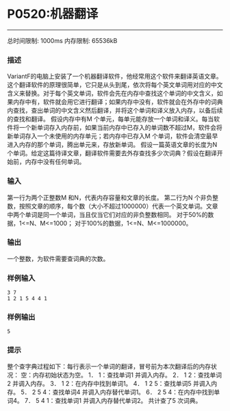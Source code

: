 # P0520:机器翻译
------

总时间限制: 1000ms 内存限制: 65536kB

### 描述

VariantF的电脑上安装了一个机器翻译软件，他经常用这个软件来翻译英语文章。这个翻译软件的原理很简单，它只是从头到尾，依次将每个英文单词用对应的中文含义来替换。对于每个英文单词，软件会先在内存中查找这个单词的中文含义，如果内存中有，软件就会用它进行翻译；如果内存中没有，软件就会在外存中的词典内查找，查出单词的中文含义然后翻译，并将这个单词和译义放入内存，以备后续的查找和翻译。
假设内存中有M 个单元，每单元能存放一个单词和译义。每当软件将一个新单词存入内存前，如果当前内存中已存入的单词数不超过M，软件会将新单词存入一个未使用的内存单元；若内存中已存入M 个单词，软件会清空最早进入内存的那个单词，腾出单元来，存放新单词。
假设一篇英语文章的长度为N 个单词。给定这篇待译文章，翻译软件需要去外存查找多少次词典？假设在翻译开始前，内存中没有任何单词。

### 输入

第一行为两个正整数M 和N，代表内存容量和文章的长度。
第二行为N 个非负整数，按照文章的顺序，每个数（大小不超过1000000）代表一个英文单词。文章中两个单词是同一个单词，当且仅当它们对应的非负整数相同。
对于50%的数据，1<=N、M<=1000；
对于100%的数据，1<=N、M<=1000000。

### 输出

一个整数，为软件需要查词典的次数。

### 样例输入

    3 7 
    1 2 1 5 4 4 1 

### 样例输出

    5

### 提示
整个查字典过程如下：每行表示一个单词的翻译，冒号前为本次翻译后的内存状况：
空：内存初始状态为空。
1． 1：查找单词1 并调入内存。
2． 1 2：查找单词2 并调入内存。
3． 1 2：在内存中找到单词1。
4． 1 2 5：查找单词5 并调入内存。
5． 2 5 4：查找单词4 并调入内存替代单词1。
6． 2 5 4：在内存中找到单词4。
7． 5 4 1：查找单词1 并调入内存替代单词2。
共计查了5 次词典。